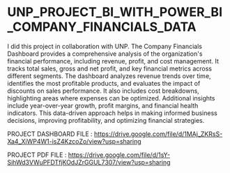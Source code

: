 # UNP_PROJECT_BI_WITH_POWER_BI_COMPANY_FINANCIALS_DATA

I did this project in collaboration with UNP. The Company Financials Dashboard provides a comprehensive analysis of the organization's financial performance, including revenue, profit, and cost management. It tracks total sales, gross and net profit, and key financial metrics across different segments. The dashboard analyzes revenue trends over time, identifies the most profitable products, and evaluates the impact of discounts on sales performance. It also includes cost breakdowns, highlighting areas where expenses can be optimized. Additional insights include year-over-year growth, profit margins, and financial health indicators. This data-driven approach helps in making informed business decisions, improving profitability, and optimizing financial strategies.

PROJECT DASHBOARD FILE : https://drive.google.com/file/d/1MAj_ZKRsS-Xa4_XiWP4W1-isZ4KzcoZo/view?usp=sharing

PROJECT PDF FILE : https://drive.google.com/file/d/1sY-SihWd3VWuPFDTfjKOdJZrGGUL7307/view?usp=sharing
